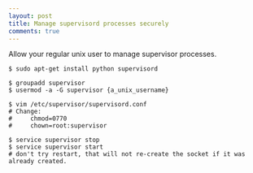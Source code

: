 ```yaml
---
layout: post
title: Manage supervisord processes securely
comments: true
---
```


Allow your regular unix user to manage supervisor processes.

<!-- more -->

    $ sudo apt-get install python supervisord

    $ groupadd supervisor
    $ usermod -a -G supervisor {a_unix_username}

    $ vim /etc/supervisor/supervisord.conf
    # Change:
    #     chmod=0770
    #     chown=root:supervisor

    $ service supervisor stop
    $ service supervisor start
    # don't try restart, that will not re-create the socket if it was already created.
